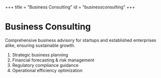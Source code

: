 +++
title = "Business Consulting"
id = "businessconsulting"
+++

# Business Consulting

Comprehensive business advisory for startups and established enterprises alike, ensuring sustainable growth.

1. Strategic business planning
2. Financial forecasting & risk management
3. Regulatory compliance guidance
4. Operational efficiency optimization

 
